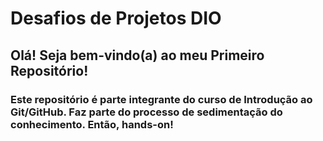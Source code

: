 # Desafios de Projetos DIO

## Olá! Seja bem-vindo(a) ao meu Primeiro Repositório!

### Este repositório é parte integrante do curso de Introdução ao Git/GitHub. Faz parte do processo de sedimentação do conhecimento. Então, hands-on!
